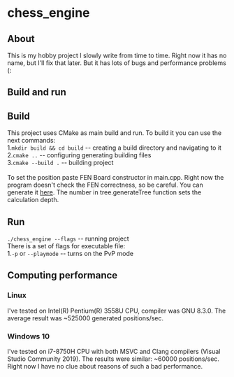 # chess_engine

## About
This is my hobby project I slowly write from time to time. Right now it has no name, but I'll fix that later.
But it has lots of bugs and performance problems (:

## Build and run

## Build
This project uses CMake as main build and run. To build it you can use the next commands:<br/>
1.`mkdir build && cd build` -- creating a build directory and navigating to it <br/>
2.`cmake ..` -- configuring generating building files<br/>
3.`cmake --build .` -- building project<br/>
<br/>
To set the position paste FEN Board constructor in main.cpp.
Right now the program doesn't check the FEN correctness, so be careful.
You can generate it [here](https://lichess.org/editor).
The number in tree.generateTree function sets the calculation depth.

## Run

`./chess_engine --flags`  -- running project<br/>
There is a set of flags for executable file:<br/>
1.`-p` or `--playmode` -- turns on the PvP mode
## Computing performance
### Linux
I've tested on Intel(R) Pentium(R) 3558U CPU, compiler was GNU 8.3.0.
The average result was ~525000 generated positions/sec.

### Windows 10

I've tested on i7-8750H CPU with both MSVC and Clang compilers (Visual Studio Community 2019).
The results were similar: ~60000 positions/sec.
Right now I have no clue about reasons of such a bad performance.
